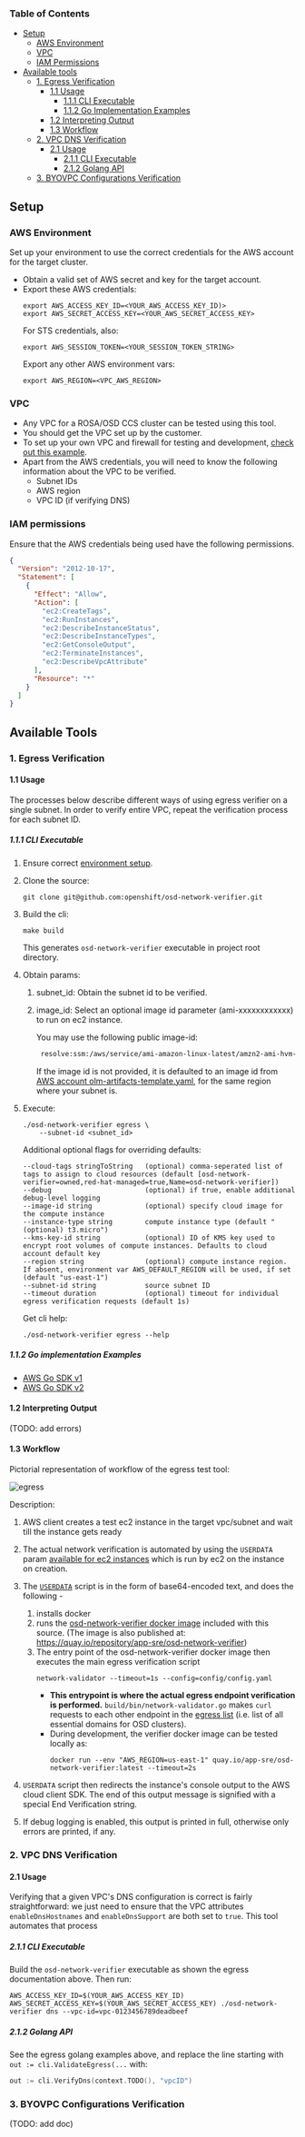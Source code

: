 ### Table of Contents ###

- [Setup](#setup)
  - [AWS Environment](#aws-environment)
  - [VPC](#vpc)
  - [IAM Permissions](#iam-permissions)
- [Available tools](#available-tools)
  - [1. Egress Verification](#1-egress-verification)
    - [1.1 Usage](#11-usage)
      - [1.1.1 CLI Executable](#111-cli-executable)
      - [1.1.2 Go Implementation Examples](#112-go-implementation-examples)
    - [1.2 Interpreting Output](#12-interpreting-output)
    - [1.3 Workflow](#13-workflow)
  - [2. VPC DNS Verification](#2-vpc-dns-verification)
    - [2.1 Usage](#21-usage)
      - [2.1.1 CLI Executable](#211-cli-executable)
      - [2.1.2 Golang API](#212-golang-api)
  - [3. BYOVPC Configurations Verification](#3-byovpc-configurations-verification)

## Setup ##
### AWS Environment ###
Set up your environment to use the correct credentials for the AWS account for the target cluster. 
- Obtain a valid set of AWS secret and key for the target account.
- Export these AWS credentials:
   ```shell
   export AWS_ACCESS_KEY_ID=<YOUR_AWS_ACCESS_KEY_ID)>
   export AWS_SECRET_ACCESS_KEY=<YOUR_AWS_SECRET_ACCESS_KEY>
   ```
  For STS credentials, also:
    ```shell 
    export AWS_SESSION_TOKEN=<YOUR_SESSION_TOKEN_STRING> 
    ```
  Export any other AWS environment vars:
    ```shell
    export AWS_REGION=<VPC_AWS_REGION>
    ````
  
### VPC ###
- Any VPC for a ROSA/OSD CCS cluster can be tested using this tool.
- You should get the VPC set up by the customer.  
- To set up your own VPC and firewall for testing and development, [check out this example](firewall.md).
- Apart from the AWS credentials, you will need to know the following information about the VPC to be verified.
    - Subnet IDs
    - AWS region
    - VPC ID (if verifying DNS)
  
### IAM permissions ###
Ensure that the AWS credentials being used have the following permissions.
```json
{
  "Version": "2012-10-17",
  "Statement": [
    {
      "Effect": "Allow",
      "Action": [
        "ec2:CreateTags",
        "ec2:RunInstances",
        "ec2:DescribeInstanceStatus",
        "ec2:DescribeInstanceTypes",
        "ec2:GetConsoleOutput",
        "ec2:TerminateInstances",
        "ec2:DescribeVpcAttribute"
      ],
      "Resource": "*"
    }
  ]
}
```
 
## Available Tools ##

### 1. Egress Verification ###
#### 1.1 Usage ####
The processes below describe different ways of using egress verifier on a single subnet. 
In order to verify entire VPC, 
repeat the verification process for each subnet ID.

##### 1.1.1 CLI Executable #####
   1. Ensure correct [environment setup](#setup).

   2. Clone the source:
      ```shell
      git clone git@github.com:openshift/osd-network-verifier.git
      ``` 
   3. Build the cli:
      ```shell
      make build
      ```
      This generates `osd-network-verifier` executable in project root directory. 

   4. Obtain params:
      1. subnet_id: Obtain the subnet id to be verified. 
      2. image_id: Select an optional image id parameter (ami-xxxxxxxxxxxx) to run on ec2 instance. 
      
         You may use the following public image-id:
         ```bash
          resolve:ssm:/aws/service/ami-amazon-linux-latest/amzn2-ami-hvm-x86_64-gp2`
         ```
          If the image id is not provided, it is defaulted to an image id from [AWS account olm-artifacts-template.yaml](https://github.com/openshift/aws-account-operator/blob/17be7a41036e252d59ab19cc2ad1dcaf265758a2/hack/olm-registry/olm-artifacts-template.yaml#L75),
   for the same region where your subnet is.

   5. Execute:
    
       ```shell        
       ./osd-network-verifier egress \
           --subnet-id <subnet_id> 
        ```
   
        Additional optional flags for overriding defaults:
      ```shell
      --cloud-tags stringToString   (optional) comma-seperated list of tags to assign to cloud resources (default [osd-network-verifier=owned,red-hat-managed=true,Name=osd-network-verifier])
      --debug                       (optional) if true, enable additional debug-level logging
      --image-id string             (optional) specify cloud image for the compute instance
      --instance-type string        compute instance type (default "(optional) t3.micro")
      --kms-key-id string           (optional) ID of KMS key used to encrypt root volumes of compute instances. Defaults to cloud account default key
      --region string               (optional) compute instance region. If absent, environment var AWS_DEFAULT_REGION will be used, if set (default "us-east-1")
      --subnet-id string            source subnet ID
      --timeout duration            (optional) timeout for individual egress verification requests (default 1s)
       ```
       Get cli help:
    
        ```shell
        ./osd-network-verifier egress --help
        ```

##### 1.1.2 Go implementation Examples #####
- [AWS Go SDK v1](../../examples/aws/verify_egressv1.go)  
- [AWS Go SDK v2](../../examples/aws/verify_egressv2.go)
 
#### 1.2 Interpreting Output ###
(TODO: add errors)

#### 1.3 Workflow ####
Pictorial representation of workflow of the egress test tool:

 ![egress](https://user-images.githubusercontent.com/87340776/168323176-af0c8a37-2bdc-4747-82f0-f464970d5373.jpg)


Description:

1. AWS client creates a test ec2 instance in the target vpc/subnet and wait till the instance gets ready
2. The actual network verification is automated by using the `USERDATA` param [available for ec2 instances](https://docs.aws.amazon.com/AWSEC2/latest/UserGuide/user-data.html) which is run by ec2 on the instance on creation. 
3. The [`USERDATA`](../../pkg/helpers/config/userdata.yaml) script is in the form of base64-encoded text, and does the following -

   1. installs docker
   2. runs the [osd-network-verifier docker image](https://github.com/openshift/osd-network-verifier/tree/main/build) included with this source.
      (The image is also published at: https://quay.io/repository/app-sre/osd-network-verifier)
   3. The entry point of the osd-network-verifier docker image then executes the main egress verification script
      ```shell
      network-validator --timeout=1s --config=config/config.yaml
       ```
      - **This entrypoint is where the actual egress endpoint verification is performed.** `build/bin/network-validator.go` makes `curl` requests to each other endpoint in the [egress list](../../README.md#egress-list) (i.e. list of all essential domains for OSD clusters).
      - During development, the verifier docker image can be tested locally as:
         ```shell
         docker run --env "AWS_REGION=us-east-1" quay.io/app-sre/osd-network-verifier:latest --timeout=2s
         ```
   
4. `USERDATA` script then redirects the instance's console output to the AWS cloud client SDK. The end of this output message is signified with a special End Verification string.
5. If debug logging is enabled, this output is printed in full, otherwise only errors are printed, if any.

### 2. VPC DNS Verification ###
#### 2.1 Usage ####
Verifying that a given VPC's DNS configuration is correct is fairly straightforward: we
just need to ensure that the VPC attributes `enableDnsHostnames` and `enableDnsSupport`
are both set to `true`. This tool automates that process

##### 2.1.1 CLI Executable #####
Build the `osd-network-verifier` executable as shown the egress documentation above.
Then run:
```shell
AWS_ACCESS_KEY_ID=$(YOUR_AWS_ACCESS_KEY_ID) AWS_SECRET_ACCESS_KEY=$(YOUR_AWS_SECRET_ACCESS_KEY) ./osd-network-verifier dns --vpc-id=vpc-0123456789deadbeef
```

##### 2.1.2 Golang API #####
See the egress golang examples above, and replace the line starting with `out := cli.ValidateEgress(...` with:
```go
out := cli.VerifyDns(context.TODO(), "vpcID")
```

### 3. BYOVPC Configurations Verification ###
(TODO: add doc)

